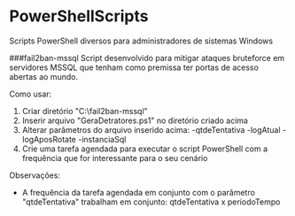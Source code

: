 # PowerShellScripts
Scripts PowerShell diversos para administradores de sistemas Windows

###fail2ban-mssql
Script desenvolvido para mitigar ataques bruteforce em servidores MSSQL que tenham como premissa ter portas de acesso abertas ao mundo.

Como usar:
1) Criar diretório "C:\fail2ban-mssql"
2) Inserir arquivo "GeraDetratores.ps1" no diretório criado acima
3) Alterar parâmetros do arquivo inserido acima:
-qtdeTentativa
-logAtual
-logAposRotate
-instanciaSql
4) Crie uma tarefa agendada para executar o script PowerShell com a frequência que for interessante para o seu cenário

Observações:
- A frequência da tarefa agendada em conjunto com o parâmetro "qtdeTentativa" trabalham em conjunto: qtdeTentativa x periodoTempo
